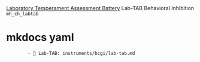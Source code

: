   <tr>
    <td style="word-wrap: break-word; white-space: normal;"><a href="bcgi/lab-tab" target="_blank">Laboratory Temperament Assessment Battery</a></td>
    <td style="word-wrap: break-word; white-space: normal;">Lab-TAB</td>
    <td style="word-wrap: break-word; white-space: normal;">Behavioral Inhibition</td>
    <td><code>mh_ch_labtab</code></td>
  </tr>


# mkdocs yaml

            - 🚧 Lab-TAB: instruments/bcgi/lab-tab.md